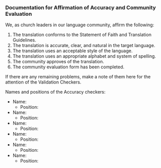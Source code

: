 ### Documentation for Affirmation of Accuracy and Community Evaluation

We, as church leaders in our language community, affirm the following:

1. The translation conforms to the Statement of Faith and Translation Guidelines.
1. The translation is accurate, clear, and natural in the target language.
1. The translation uses an acceptable style of the language.
1. The translation uses an appropriate alphabet and system of spelling.
1. The community approves of the translation.
1. The community evaluation form has been completed.

If there are any remaining problems, make a note of them here for the attention of the Validation Checkers.

Names and positions of the Accuracy checkers:

* Name:
    * Position:
* Name:
    * Position:
* Name:
    * Position:
* Name:
    * Position:
* Name:
    * Position:
* Name:
    * Position:
